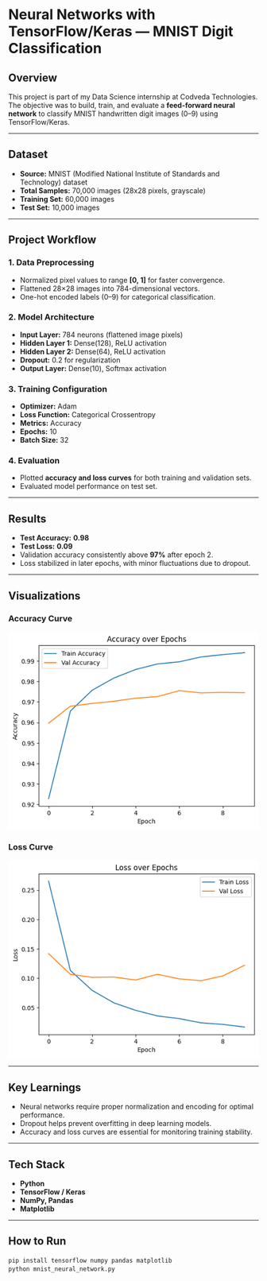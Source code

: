 # Neural Networks with TensorFlow/Keras — MNIST Digit Classification

## Overview
This project is part of my Data Science internship at Codveda Technologies.  
The objective was to build, train, and evaluate a **feed-forward neural network** to classify MNIST handwritten digit images (0–9) using TensorFlow/Keras.

---

## Dataset
- **Source:** MNIST (Modified National Institute of Standards and Technology) dataset  
- **Total Samples:** 70,000 images (28x28 pixels, grayscale)  
- **Training Set:** 60,000 images  
- **Test Set:** 10,000 images  

---

## Project Workflow

### 1. Data Preprocessing
- Normalized pixel values to range **[0, 1]** for faster convergence.  
- Flattened 28×28 images into 784-dimensional vectors.  
- One-hot encoded labels (0–9) for categorical classification.  

### 2. Model Architecture
- **Input Layer:** 784 neurons (flattened image pixels)  
- **Hidden Layer 1:** Dense(128), ReLU activation  
- **Hidden Layer 2:** Dense(64), ReLU activation  
- **Dropout:** 0.2 for regularization  
- **Output Layer:** Dense(10), Softmax activation  

### 3. Training Configuration
- **Optimizer:** Adam  
- **Loss Function:** Categorical Crossentropy  
- **Metrics:** Accuracy  
- **Epochs:** 10  
- **Batch Size:** 32  

### 4. Evaluation
- Plotted **accuracy and loss curves** for both training and validation sets.  
- Evaluated model performance on test set.  

---

## Results
- **Test Accuracy:** **0.98**  
- **Test Loss:** **0.09**  
- Validation accuracy consistently above **97%** after epoch 2.  
- Loss stabilized in later epochs, with minor fluctuations due to dropout.  

---

## Visualizations

### Accuracy Curve
![Accuracy Plot](A3-1.png)

### Loss Curve
![Loss Plot](A3-2.png)

---

## Key Learnings
- Neural networks require proper normalization and encoding for optimal performance.  
- Dropout helps prevent overfitting in deep learning models.  
- Accuracy and loss curves are essential for monitoring training stability.  

---

## Tech Stack
- **Python**  
- **TensorFlow / Keras**  
- **NumPy, Pandas**  
- **Matplotlib**  

---

## How to Run
```bash
pip install tensorflow numpy pandas matplotlib
python mnist_neural_network.py
